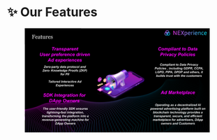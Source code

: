 # ✨ Our Features

<figure><img src="../.gitbook/assets/NEXperience Pitch Deck (2).png" alt=""><figcaption></figcaption></figure>
